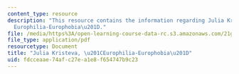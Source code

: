 ```yaml
---
content_type: resource
description: "This resource contains the information regarding Julia Kristeva, \u201C\
  Europhilia-Europhobia\u201D."
file: /media/https%3A/open-learning-course-data-rc.s3.amazonaws.com/21g-017-germany-and-its-european-context-fall-2002/fdcceaae74afc27ea1e8f654747b9c23_MIT21G_017F02_lec_13.pdf
file_type: application/pdf
resourcetype: Document
title: "Julia Kristeva, \u201CEurophilia-Europhobia\u201D"
uid: fdcceaae-74af-c27e-a1e8-f654747b9c23
---
```

